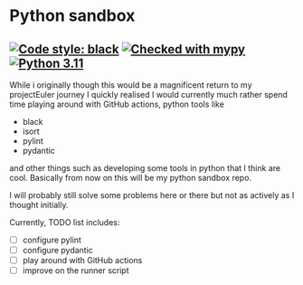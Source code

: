 # Python sandbox
[![Code style: black](https://img.shields.io/badge/code%20style-black-000000.svg)](https://github.com/psf/black)
[![Checked with mypy](http://www.mypy-lang.org/static/mypy_badge.svg)](http://mypy-lang.org/)
[![Python 3.11](https://img.shields.io/badge/python-3.10-green.svg)](https://www.python.org/)
---
While i originally though this would be a magnificent return to my projectEuler journey I quickly realised I would currently much rather spend time playing around with GitHub actions, python tools like
- black
- isort
- pylint
- pydantic

and other things such as developing some tools in python that I think are cool. Basically from now on this will be my python sandbox repo.

I will probably still solve some problems here or there but not as actively as I thought initially.

Currently, TODO list includes:
- [ ] configure pylint
- [ ] configure pydantic
- [ ] play around with GitHub actions
- [ ] improve on the runner script